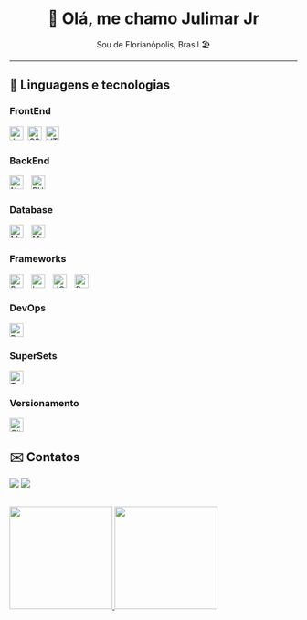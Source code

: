 <h1 align="center">👋 Olá, me chamo Julimar Jr</h1>
<p align="center">Sou de Florianópolis, Brasil 🏖️</p>

---

## 🚀 Linguagens e tecnologias
### FrontEnd
<img src="https://user-images.githubusercontent.com/71138607/235227681-fd01313f-d2a9-43ad-861f-92b717b547d3.png" height="24" title="JavaScript" alt="JavaScript">&nbsp;&nbsp;<img src="https://user-images.githubusercontent.com/71138607/235227791-49882184-14d7-49a1-9fe4-b48593569088.png" alt="CSS" title="CSS" height="24">&ensp;<img src="https://user-images.githubusercontent.com/71138607/235227908-c149f88b-48c0-4fb9-83c6-a14df509bbf4.png" alt="HTML" title="HTML" height="24">

### BackEnd
<img src="https://user-images.githubusercontent.com/71138607/235228007-8893445c-c87d-418a-96a7-fd9533747115.png" alt="Node.js" title="Node.js" height="24">&ensp;&ensp;<img src="https://user-images.githubusercontent.com/71138607/235228202-e31af16b-596d-4450-9c4a-0463e37fc041.png" alt="PHP" title="PHP" height="24">

### Database
<img src="https://user-images.githubusercontent.com/71138607/235228504-e954a7f9-61b2-42dd-a459-42a87504bdd7.png" alt="MySQL" title="MySQL" height="24">&ensp;&ensp;<img src="https://user-images.githubusercontent.com/71138607/235228682-8902ee2e-cd5b-4771-9c5f-edaa730ca069.png" alt="MongoDB" title="MongoDB" height="24">

### Frameworks
<img src="https://user-images.githubusercontent.com/71138607/235229219-f138f7af-a9be-4b48-b005-4f9b8389ab4a.png" alt="React" title="React" height="24">&ensp;&ensp;<img src="https://user-images.githubusercontent.com/71138607/235229368-14b6b761-dae3-4658-8256-a05f45234293.png" alt="Laravel" title="Laravel" height="24">&ensp;&ensp;<img src="https://user-images.githubusercontent.com/71138607/235229751-a5262cb6-9e8e-46ec-8f0e-ec97f4b5293a.png" alt="JQuery" title="JQuery" height="24">&ensp;&ensp;<img src="https://user-images.githubusercontent.com/71138607/235229976-0ee1f920-c6c9-4d4c-883d-9279ae66d0aa.png" alt="Bootstrap" title="Bootstrap" height="24">

### DevOps
<img src="https://user-images.githubusercontent.com/71138607/235486532-664acaff-f173-4dc1-9ca8-12b69deca61f.png" alt="Docker" title="Docker" height="24">

### SuperSets
<img src="https://github.com/jjr-dev/jjr-dev/assets/71138607/f73e59dd-e942-4b26-98a3-eb73c129de10" alt="TypeScript" title="TypeScript" height="24">

### Versionamento
<img src="https://user-images.githubusercontent.com/71138607/235485857-1eccb016-e0fa-46f9-8ade-9d3e996c33fd.png" alt="Git" title="Git" height="24">

## ✉️ Contatos
<div>
<a href="mailto:julimargomesjr@hotmail.com"><img src="https://img.shields.io/badge/Email-D14836?style=for-the-badge&logo=gmail&logoColor=white" target="_blank"></a>
<a href="https://www.linkedin.com/in/julimarjunior" target="_blank"><img src="https://img.shields.io/badge/-LinkedIn-%230077B5?style=for-the-badge&logo=linkedin&logoColor=white" target="_blank"></a>   
</div>

##
<div>
<a href="https://github.com/jjr-dev">
<img height="180em" src="https://github-readme-stats.vercel.app/api/top-langs/?username=jjr-dev&layout=compact&langs_count=7&theme=dark&locale=pt-br"/>
<img height="180em" src="https://github-readme-stats.vercel.app/api?username=jjr-dev&show_icons=true&theme=dark&locale=pt-br&include_all_commits=true&count_private=true"/>
</div>
